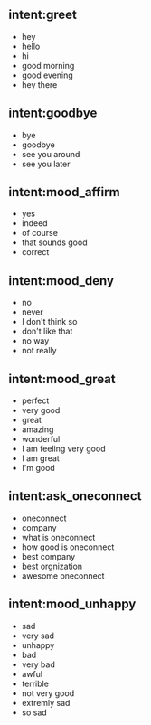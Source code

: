 
## intent:greet
- hey
- hello
- hi
- good morning
- good evening
- hey there

## intent:goodbye
- bye
- goodbye
- see you around
- see you later

## intent:mood_affirm
- yes
- indeed
- of course
- that sounds good
- correct

## intent:mood_deny
- no
- never
- I don't think so
- don't like that
- no way
- not really

## intent:mood_great
- perfect
- very good
- great
- amazing
- wonderful
- I am feeling very good
- I am great
- I'm good

## intent:ask_oneconnect
- oneconnect
- company
- what is oneconnect
- how good is oneconnect
- best company
- best orgnization
- awesome oneconnect

## intent:mood_unhappy
- sad
- very sad
- unhappy
- bad
- very bad
- awful
- terrible
- not very good
- extremly sad
- so sad
